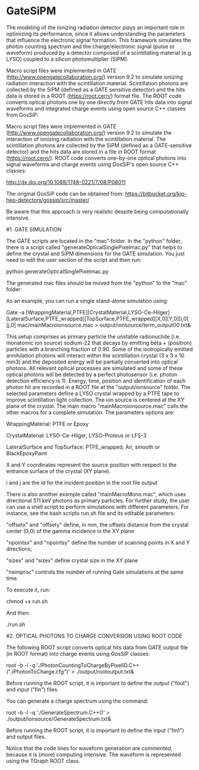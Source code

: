 # GateSiPM

The modeling of the ionizing radiation detector plays an important role in optimizing its performance, since it allows understanding the parameters that influence the electronic signal formation. This framework simulates the photon counting spectrum and the charge/electronic signal (pulse or waveform) produced by a detector composed of a scintillating material (e.g. LYSO) coupled to a silicon photomultiplier (SiPM).

Macro script files were implemented in GATE (http://www.opengatecollaboration.org/) version 9.2 to simulate ionizing radiation interaction with the scintillation material. Scintillation photons are collected by the SiPM (defined as a GATE sensitive detector) and the hits data is stored in a ROOT (https://root.cern/) format file. The ROOT code converts optical photons one by one directly from GATE hits data into signal waveforms and integrated charge events using open source C++ classes from GosSiP:

Macro script files were implemented in GATE (http://www.opengatecollaboration.org/) version 9.2 to simulate the interaction of ionizing radiation with the scintillation material. The scintillation photons are collected by the SiPM (defined as a GATE-sensitive detector) and the hits data are stored in a file in ROOT format (https://root.cern/). ROOT code converts one-by-one optical photons into signal waveforms and charge events using GosSiP's open source C++ classes:

http://dx.doi.org/10.1088/1748-0221/7/08/P08011

The original GosSiP code can be obtained from:
https://bitbucket.org/kip-hep-detectors/gossip/src/master/

Be aware that this approach is very realistic despite being computationally intensive.

#1. GATE SIMULATION

The GATE scripts are located in the "mac" folder. In the "python" folder, there is a script called "generateOpticalSinglePixelmac.py" that helps to define the crystal and SiPM dimensions for the GATE simulation. You just need to edit the user section of the script and then run:

python generateOpticalSinglePixelmac.py

The generated mac files should be moved from the "python" to the "mac" folder.

As an example, you can run a single stand-alone simulation using:

Gate -a [WrappingMaterial,PTFE][CrystalMaterial,LYSO-Ce-Hilger][LateralSurface,PTFE_wrapped][TopSurface,PTFE_wrapped][X,0][Y,0][i,0][j,0] mac/mainMacroionsource.mac > output/ionsource/term_output00.txt&

This setup comprises as primary particle the unstable radionuclide (i.e. monatomic ion source) sodium-22 that decays by emitting beta + (positron) particles with a branching fraction of 0.90. Some of the isotropically emitted annihilation photons will interact within the scintillation crystal (3 x 3 x 10 mm3) and the deposited energy will be partially converted into optical photons. All relevant optical processes are simulated and some of these optical photons will be detected by a perfect photosensor (i.e. photon detection efficiency is 1). Energy, time, position and identification of each photon hit are recorded in a ROOT file at the "output/ionsource" folder. The selected parameters define a LYSO crystal wrapped by a PTFE tape to improve scintillation light collection. The ion source is centered at the XY plane of the crystal. The main macro "mainMacroionsource.mac" calls the other macros for a complete simulation. The parameters options are:

WrappingMaterial: PTFE or Epoxy

CrystalMaterial: LYSO-Ce-Hilger, LYSO-Proteus or LFS-3

LateralSurface and TopSurface: PTFE_wrapped, Air, smooth or BlackEpoxyPaint

X and Y coordinates represent the source position with respect to the entrance surface of the crystal (XY plane).

i and j are the id for the incident position in the root file output

There is also another example called "mainMacroMono.mac", which uses directional 511 keV photons as primary particles. For further study, the user can use a shell script to perform simulations with different parameters. For instance, see the bash scripts run.sh file and its editable parameters:

"offsetx" and "offsety" define, in mm, the offsets distance from the crystal center (0,0) of the gamma incidence in the XY plane

"npointsx" and "npointsy" define the number of scanning points in X and Y directions;

"sizex" and "sizex" define crystal size in the XY plane

"nsimproc" controls the number of running Gate simulations at the same time.

To execute it, run:

chmod +x run.sh

And then:

./run.sh

#2. OPTICAL PHOTONS TO CHARGE CONVERSION USING ROOT CODE

The following ROOT script converts optical hits data from GATE output file (in ROOT format) into charge events using GosSiP classes:

root -b -l -q './PhotonCountingToChargeByPixelID.C++("./PhotonToCharge.cfg")' > ./output/rootoutput.txt&

Before running the ROOT script, it is important to define the output ("fout") and input ("fin") files.

You can generate a charge spectrum using the command:

root -b -l -q './GenerateSpectrum.C++()' > ./output/ionsource/GenerateSpectrum.txt&

Before running the ROOT script, it is important to define the input ("fin1") and output files.

Notice that the code lines for waveform generation are commented, because it is (more) computing intensive. The waveform is represented using the TGraph ROOT class.
